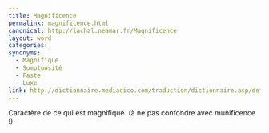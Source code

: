 ```yaml
---
title: Magnificence
permalink: magnificence.html
canonical: http://lachal.neamar.fr/Magnificence
layout: word
categories:
synonyms:
  - Magnifique
  - Somptuosité
  - Faste
  - Luxe
link: http://dictionnaire.mediadico.com/traduction/dictionnaire.asp/definition/magnificence/2006
---
```


Caractère de ce qui est magnifique. (à ne pas confondre avec munificence !)

